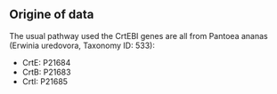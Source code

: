 ## Origine of data

The usual pathway used the CrtEBI genes are all from Pantoea ananas (Erwinia uredovora, Taxonomy ID: 533):
- CrtE: P21684
- CrtB: P21683
- CrtI: P21685

